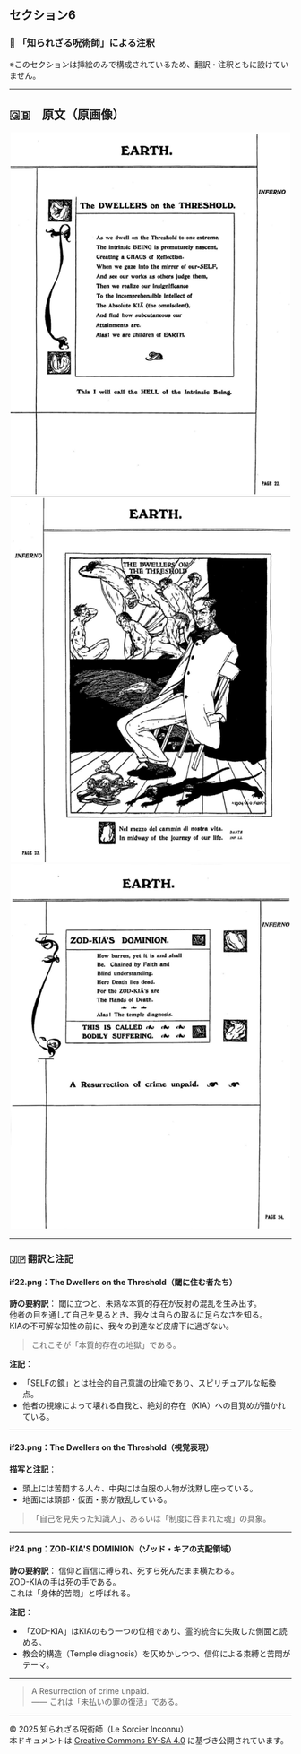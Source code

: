 ## セクション6

### 🐌 「知られざる呪術師」による注釈

※このセクションは挿絵のみで構成されているため、翻訳・注釈ともに設けていません。

---

## 🇬🇧　原文（原画像）

<div align="center">
 <img src="if22.png" width="500"><br>
 <img src="if23.png" width="500"><br>
 <img src="if24.png" width="500"><br>
</div>

---

### 🇯🇵 翻訳と注記

#### if22.png：The Dwellers on the Threshold（閾に住む者たち）

**詩の要約訳**：
閾に立つと、未熟な本質的存在が反射の混乱を生み出す。  
他者の目を通して自己を見るとき、我々は自らの取るに足らなさを知る。  
KIAの不可解な知性の前に、我々の到達など皮膚下に過ぎない。

> これこそが「本質的存在の地獄」である。

**注記**：
- 「SELFの鏡」とは社会的自己意識の比喩であり、スピリチュアルな転換点。
- 他者の視線によって壊れる自我と、絶対的存在（KIA）への目覚めが描かれている。

---

#### if23.png：The Dwellers on the Threshold（視覚表現）

**描写と注記**：
- 頭上には苦悶する人々、中央には白服の人物が沈黙し座っている。
- 地面には頭部・仮面・影が散乱している。

> 「自己を見失った知識人」、あるいは「制度に呑まれた魂」の具象。

---

#### if24.png：ZOD-KIA'S DOMINION（ゾッド・キアの支配領域）

**詩の要約訳**：
信仰と盲信に縛られ、死すら死んだまま横たわる。  
ZOD-KIAの手は死の手である。  
これは「身体的苦悶」と呼ばれる。

**注記**：
- 「ZOD-KIA」はKIAのもう一つの位相であり、霊的統合に失敗した側面と読める。
- 教会的構造（Temple diagnosis）を仄めかしつつ、信仰による束縛と苦悶がテーマ。

---

> A Resurrection of crime unpaid.  
> —— これは「未払いの罪の復活」である。

---

© 2025 知られざる呪術師（Le Sorcier Inconnu）  
本ドキュメントは [Creative Commons BY-SA 4.0](https://creativecommons.org/licenses/by-sa/4.0/deed.ja) に基づき公開されています。
